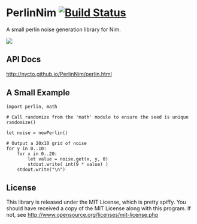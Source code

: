 PerlinNim [![Build Status](https://travis-ci.org/Nycto/PerlinNim.svg?branch=master)](https://travis-ci.org/Nycto/PerlinNim)
===========

A small perlin noise generation library for Nim.

![](http://nycto.github.io/PerlinNim/example.png)

API Docs
--------

http://nycto.github.io/PerlinNim/perlin.html

A Small Example
---------------

```nimrod
import perlin, math

# Call randomize from the 'math' module to ensure the seed is unique
randomize()

let noise = newPerlin()

# Output a 20x10 grid of noise
for y in 0..10:
    for x in 0..20:
        let value = noise.get(x, y, 0)
        stdout.write( int(9 * value) )
    stdout.write("\n")
```

License
-------

This library is released under the MIT License, which is pretty spiffy. You
should have received a copy of the MIT License along with this program. If
not, see http://www.opensource.org/licenses/mit-license.php



